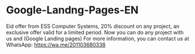 # Google-Landng-Pages-EN
Eid offer from ESS Computer Systems, 20% discount on any project, an exclusive offer valid for a limited period.  Now you can do any project with us and (Google Landing pages) For more information, you can contact us at  WhatsApp: https://wa.me/201103680338
